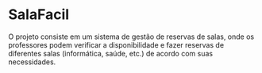 # SalaFacil
O projeto consiste em um sistema de gestão de reservas de salas, onde os professores podem verificar a disponibilidade e fazer reservas de diferentes salas (informática, saúde, etc.) de acordo com suas necessidades.
